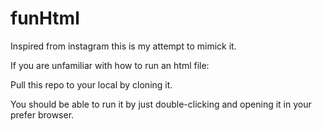 # funHtml
Inspired from instagram this is my attempt to mimick it.

If you are unfamiliar with how to run an html file:

Pull this repo to your local by cloning it. 

You should be able to run it by just double-clicking and opening it in your prefer browser.
